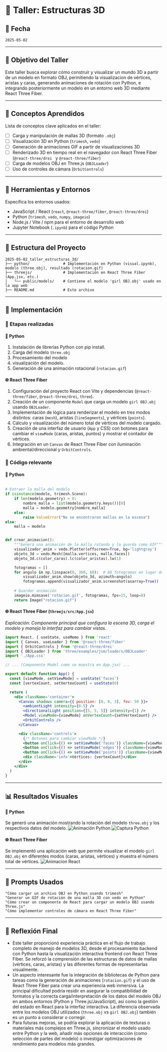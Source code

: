 # 🧪 Taller: Estructuras 3D

## 📅 Fecha
`2025-05-02`

---

## 🎯 Objetivo del Taller

Este taller busca explorar cómo construir y visualizar un mundo 3D a partir de un modelo en formato OBJ, permitiendo la visualizacion de vértices, aristas y caras, generando animaciones de rotación con Python, e integrando posteriormente un modelo en un entorno web 3D mediante React Three Fiber.

---

## 🧠 Conceptos Aprendidos

Lista de conceptos clave aplicados en el taller:

- [ ] Carga y manipulación de mallas 3D (formato `.obj`)
- [ ] Visualización 3D en Python (`trimesh`, `vedo`)
- [ ] Generación de animaciones GIF a partir de visualizaciones 3D
- [ ] Renderizado 3D en tiempo real en el navegador con React Three Fiber (`@react-three/drei ` y `@react-three/fiber`)
- [ ] Carga de modelos OBJ en Three.js (`OBJLoader`)
- [ ] Uso de controles de cámara (`OrbitControls`)

---

## 🔧 Herramientas y Entornos

Especifica los entornos usados:

- JavaScript / React (`react`, `@react-three/fiber`, `@react-three/drei`)
- Python (`trimesh`, `vedo`, `numpy`, `imageio`)
- Node.js / Vite / npm para el entorno de desarrollo web
- Jupyter Notebook (`.ipynb`) para el código Python


---

## 📁 Estructura del Proyecto

```
2025-05-02_taller_estructuras_3d/
├── python/               # Implementación en Python (visual.ipynb), modelo (three.obj), resultado (rotacion.gif)
├── threejs/              # Implementación en React Three Fiber (App.jsx, etc.)
│   └── public/models/    # Contiene el modelo 'girl OBJ.obj' usado en la app web
├── README.md             # Este archivo
```

---

## 🧪 Implementación


### 🔹 Etapas realizadas

#### 🐍 Python
1. Instalación de librerías Python con pip install.
2. Carga del modelo `three.obj` 
3. Procesamiento del modelo
4. visualización del modelo.
5. Generación de una animación rotacional (`rotacion.gif`)

#### 🌐 React Three Fiber 
1.  Configuración del proyecto React con Vite y dependencias (`@react-three/fiber`, `@react-three/drei`, `three`).
2.  Creación de un componente `Model` que carga un modelo `girl OBJ.obj` usando `OBJLoader`.
3.  Implementación de lógica para renderizar el modelo en tres modos distintos: caras (`mesh`), aristas (`lineSegments`), y vértices (`points`).
4.  Cálculo y visualización del número total de vértices del modelo cargado.
5.  Creación de una interfaz de usuario (`App` y CSS) con botones para cambiar el `viewMode` (caras, aristas, puntos) y mostrar el contador de vértices.
6.  Integración en un `Canvas` de React Three Fiber con iluminación ambiental/direccional y `OrbitControls`.

### 🔹 Código relevante

#### 🐍 Python 
```python

# Extraer la malla del modelo
if isinstance(modelo, trimesh.Scene):
    if len(modelo.geometry) > 0:
        nombre_malla = list(modelo.geometry.keys())[0]
        malla = modelo.geometry[nombre_malla]
    else:
        raise ValueError("No se encontraron mallas en la escena")
else:
    malla = modelo  


def crear_animacion():
    """Genera una animación de la malla rotando y la guarda como GIF"""
    visualizador_anim = vedo.Plotter(offscreen=True, bg='lightgray')
    objeto_3d = vedo.Mesh([malla.vertices, malla.faces])
    objeto_3d.c(color_caras).lc(color_aristas).lw(1)  

    fotogramas = []
    for angulo in np.linspace(0, 360, 60):  # 60 fotogramas en lugar de 72
        visualizador_anim.show(objeto_3d, azimuth=angulo)
        fotogramas.append(visualizador_anim.screenshot(asarray=True))
    
    # Guardar animación
    imageio.mimsave('rotacion.gif', fotogramas, fps=15, loop=0)
    return Image("rotacion.gif") 
```

#### 🌐 React Three Fiber (`threejs/src/App.jsx`)
*Explicación: Componente principal que configura la escena 3D, carga el modelo y maneja la interfaz para cambiar vistas.*
```jsx
import React, { useState, useMemo } from 'react'
import { Canvas, useLoader } from '@react-three/fiber'
import { OrbitControls } from '@react-three/drei'
import { OBJLoader } from 'three/examples/jsm/loaders/OBJLoader'
import './App.css'

// ... (Componente Model como se muestra en App.jsx) ...

export default function App() {
  const [viewMode, setViewMode] = useState('faces')
  const [vertexCount, setVertexCount] = useState(0)

  return (
    <div className='container'>
      <Canvas shadows camera={{ position: [0, 0, 3], fov: 50 }}>
        <ambientLight intensity={0.5} />
        <directionalLight position={[5, 5, 5]} intensity={1} />
        <Model viewMode={viewMode} onVertexCount={setVertexCount} />
        <OrbitControls />
      </Canvas>

      <div className='controls'>
        {/* Botones para cambiar viewMode */}
        <button onClick={() => setViewMode('faces')} className={viewMode === 'faces' ? 'active' : ''}>Caras</button>
        <button onClick={() => setViewMode('edges')} className={viewMode === 'edges' ? 'active' : ''}>Aristas</button>
        <button onClick={() => setViewMode('points')} className={viewMode === 'points' ? 'active' : ''}>Vértices</button>
        <div className='info'>Vértices: {vertexCount}</div>
      </div>
    </div>
  )
}
```

---

## 📊 Resultados Visuales

#### 🐍 Python
Se generó una animación mostrando la rotación del modelo `three.obj` y los respectivos datos del modelo.
![Animación Python](Capturas/Python/rotacion.gif)
![Captura Python](Capturas/Python/Datos.png)

#### 🌐 React Three Fiber
Se implementó una aplicación web que permite visualizar el modelo `girl OBJ.obj` en diferentes modos (caras, aristas, vértices) y muestra el número total de vértices.
![Animacion React](Capturas/threejs/girl.gif)



---

## 🧩 Prompts Usados 

```text
"Cómo cargar un archivo OBJ en Python usando trimesh"
"Generar un GIF de rotación de una malla 3D con vedo en Python"
"Cómo crear un componente de React para cargar un modelo OBJ usando Three.js"
"Cómo implementar controles de cámara en React Three Fiber"
```

---

## 💬 Reflexión Final


- Este taller proporcionó experiencia práctica en el flujo de trabajo completo de manejo de modelos 3D, desde el procesamiento backend con Python hasta la visualización interactiva frontend con React Three Fiber. Se reforzó la comprensión de las estructuras de datos de mallas (vértices, caras, aristas) y las diferentes formas de representarlas visualmente.
- Un aspecto interesante fue la integración de bibliotecas de Python para tareas como la generación de animaciones (`rotacion.gif`) y el uso de React Three Fiber para crear una experiencia web inmersiva. La principal dificultad podría residir en asegurar la compatibilidad de formatos y la correcta carga/interpretación de los datos del modelo OBJ en ambos entornos (Python y Three.js/JavaScript), así como la gestión del estado en React para la interfaz interactiva. La diferencia observada entre los modelos OBJ utilizados (`three.obj` vs `girl OBJ.obj`) también es un punto a considerar o corregir.
- Para futuras mejoras, se podría explorar la aplicación de texturas o materiales más complejos en Three.js, sincronizar el modelo usado entre Python y la web, añadir más opciones de interacción (como selección de partes del modelo) o investigar optimizaciones de rendimiento para modelos más grandes.

